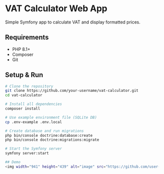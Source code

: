 # VAT Calculator Web App

Simple Symfony app to calculate VAT and display formatted prices.

## Requirements

- PHP 8.1+
- Composer
- Git

## Setup & Run

```bash
# Clone the repository
git clone https://github.com/your-username/vat-calculator.git
cd vat-calculator

# Install all dependencies
composer install

# Use example environment file (SQLite DB)
cp .env-example .env.local

# Create database and run migrations
php bin/console doctrine:database:create
php bin/console doctrine:migrations:migrate

# Start the Symfony server
symfony server:start

## Demo
<img width="941" height="439" alt="image" src="https://github.com/user-attachments/assets/2cad8fb5-6d55-45ac-96e1-971a5200f6ae" />




